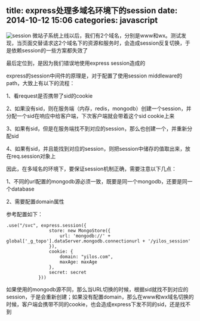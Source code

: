 title: express处理多域名环境下的session
date: 2014-10-12 15:06
categories: javascript  
---
![session](http://pic.kyfxbl.com/session.jpg)
微站子系统上线以后，我们有2个域名，分别是www和wx。测试发现，当页面交替请求这2个域名下的资源和服务时，会造成session反复切换，于是依赖session的一些方案都失效了
<!--more-->

最后定位到，是因为我们错误地使用express session造成的

express的session中间件的原理是，对于配置了使用session middleware的path，大致上有以下的流程：

1、看request是否携带了sid的cookie

2、如果没有sid，则在服务端（内存，redis，mongodb）创建一个session，并分配一个sid在响应中给客户端，下次客户端就会带着这个sid cookie上来

3、如果有sid，但是在服务端找不到对应的session，那么也创建一个，并重新分配sid

4、如果有sid，并且能找到对应的session，则把session中储存的值取出来，放在req.session对象上

因此，在多域名的环境下，要保证session机制正确，需要注意以下几点：

1、不同的url配置的mongodb源必须一致，既要是同一个mongodb，还要是同一个database

2、需要配置domain属性

参考配置如下：

```
.use("/svc", express.session({   
                store: new MongoStore({
                    url: 'mongodb://' + global['_g_topo'].dataServer.mongodb.connectionurl + '/yilos_session'
                }),
                cookie: {
                    domain: "yilos.com",
                    maxAge: maxAge
                },
                secret: secret
            }))
```
如果使用的mongodb源不同，那么当URL切换的时候，根据sid就找不到对应的session，于是会重新创建；如果没有配置domain，那么在www和wx域名切换的时候，客户端会携带不同的cookie，也会造成express下发不同的sid，还是找不到